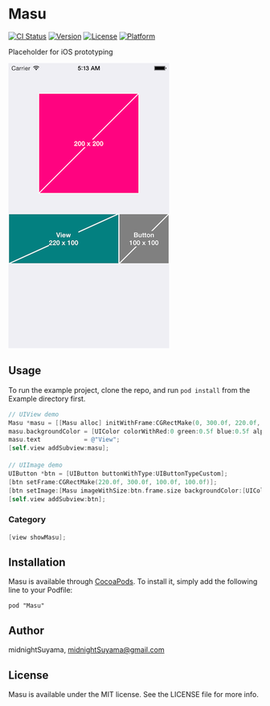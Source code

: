 # Masu

[![CI Status](http://img.shields.io/travis/midnightSuyama/Masu.svg?style=flat)](https://travis-ci.org/midnightSuyama/Masu)
[![Version](https://img.shields.io/cocoapods/v/Masu.svg?style=flat)](http://cocoadocs.org/docsets/Masu)
[![License](https://img.shields.io/cocoapods/l/Masu.svg?style=flat)](http://cocoadocs.org/docsets/Masu)
[![Platform](https://img.shields.io/cocoapods/p/Masu.svg?style=flat)](http://cocoadocs.org/docsets/Masu)

Placeholder for iOS prototyping

![Screenshot](./screenshot.png)

## Usage

To run the example project, clone the repo, and run `pod install` from the Example directory first.

``` objective-c
// UIView demo
Masu *masu = [[Masu alloc] initWithFrame:CGRectMake(0, 300.0f, 220.0f, 100.0f)];
masu.backgroundColor = [UIColor colorWithRed:0 green:0.5f blue:0.5f alpha:1];
masu.text            = @"View";
[self.view addSubview:masu];

// UIImage demo
UIButton *btn = [UIButton buttonWithType:UIButtonTypeCustom];
[btn setFrame:CGRectMake(220.0f, 300.0f, 100.0f, 100.0f)];
[btn setImage:[Masu imageWithSize:btn.frame.size backgroundColor:[UIColor grayColor] labelText:@"Button"] forState:UIControlStateNormal];
[self.view addSubview:btn];
```

### Category

``` objective-c
[view showMasu];
```

## Installation

Masu is available through [CocoaPods](http://cocoapods.org). To install
it, simply add the following line to your Podfile:

    pod "Masu"

## Author

midnightSuyama, midnightSuyama@gmail.com

## License

Masu is available under the MIT license. See the LICENSE file for more info.

